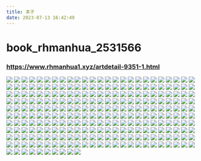 ```yaml
---
title: 本子
date: 2023-07-13 16:42:49
---
```


# book_rhmanhua_2531566

### https://www.rhmanhua1.xyz/artdetail-9351-1.html

![](https://pici.rhmanhua.xyz/004/2531566/1.jpg)
![](https://pici.rhmanhua.xyz/004/2531566/2.jpg)
![](https://pici.rhmanhua.xyz/004/2531566/3.jpg)
![](https://pici.rhmanhua.xyz/004/2531566/4.jpg)
![](https://pici.rhmanhua.xyz/004/2531566/5.jpg)
![](https://pici.rhmanhua.xyz/004/2531566/6.jpg)
![](https://pici.rhmanhua.xyz/004/2531566/7.jpg)
![](https://pici.rhmanhua.xyz/004/2531566/8.jpg)
![](https://pici.rhmanhua.xyz/004/2531566/9.jpg)
![](https://pici.rhmanhua.xyz/004/2531566/10.jpg)
![](https://pici.rhmanhua.xyz/004/2531566/11.jpg)
![](https://pici.rhmanhua.xyz/004/2531566/12.jpg)
![](https://pici.rhmanhua.xyz/004/2531566/13.jpg)
![](https://pici.rhmanhua.xyz/004/2531566/14.jpg)
![](https://pici.rhmanhua.xyz/004/2531566/15.jpg)
![](https://pici.rhmanhua.xyz/004/2531566/16.jpg)
![](https://pici.rhmanhua.xyz/004/2531566/17.jpg)
![](https://pici.rhmanhua.xyz/004/2531566/18.jpg)
![](https://pici.rhmanhua.xyz/004/2531566/19.jpg)
![](https://pici.rhmanhua.xyz/004/2531566/20.jpg)
![](https://pici.rhmanhua.xyz/004/2531566/21.jpg)
![](https://pici.rhmanhua.xyz/004/2531566/22.jpg)
![](https://pici.rhmanhua.xyz/004/2531566/23.jpg)
![](https://pici.rhmanhua.xyz/004/2531566/24.jpg)
![](https://pici.rhmanhua.xyz/004/2531566/25.jpg)
![](https://pici.rhmanhua.xyz/004/2531566/26.jpg)
![](https://pici.rhmanhua.xyz/004/2531566/27.jpg)
![](https://pici.rhmanhua.xyz/004/2531566/28.jpg)
![](https://pici.rhmanhua.xyz/004/2531566/29.jpg)
![](https://pici.rhmanhua.xyz/004/2531566/30.jpg)
![](https://pici.rhmanhua.xyz/004/2531566/31.jpg)
![](https://pici.rhmanhua.xyz/004/2531566/32.jpg)
![](https://pici.rhmanhua.xyz/004/2531566/33.jpg)
![](https://pici.rhmanhua.xyz/004/2531566/34.jpg)
![](https://pici.rhmanhua.xyz/004/2531566/35.jpg)
![](https://pici.rhmanhua.xyz/004/2531566/36.jpg)
![](https://pici.rhmanhua.xyz/004/2531566/37.jpg)
![](https://pici.rhmanhua.xyz/004/2531566/38.jpg)
![](https://pici.rhmanhua.xyz/004/2531566/39.jpg)
![](https://pici.rhmanhua.xyz/004/2531566/40.jpg)
![](https://pici.rhmanhua.xyz/004/2531566/41.jpg)
![](https://pici.rhmanhua.xyz/004/2531566/42.jpg)
![](https://pici.rhmanhua.xyz/004/2531566/43.jpg)
![](https://pici.rhmanhua.xyz/004/2531566/44.jpg)
![](https://pici.rhmanhua.xyz/004/2531566/45.jpg)
![](https://pici.rhmanhua.xyz/004/2531566/46.jpg)
![](https://pici.rhmanhua.xyz/004/2531566/47.jpg)
![](https://pici.rhmanhua.xyz/004/2531566/48.jpg)
![](https://pici.rhmanhua.xyz/004/2531566/49.jpg)
![](https://pici.rhmanhua.xyz/004/2531566/50.jpg)
![](https://pici.rhmanhua.xyz/004/2531566/51.jpg)
![](https://pici.rhmanhua.xyz/004/2531566/52.jpg)
![](https://pici.rhmanhua.xyz/004/2531566/53.jpg)
![](https://pici.rhmanhua.xyz/004/2531566/54.jpg)
![](https://pici.rhmanhua.xyz/004/2531566/55.jpg)
![](https://pici.rhmanhua.xyz/004/2531566/56.jpg)
![](https://pici.rhmanhua.xyz/004/2531566/57.jpg)
![](https://pici.rhmanhua.xyz/004/2531566/58.jpg)
![](https://pici.rhmanhua.xyz/004/2531566/59.jpg)
![](https://pici.rhmanhua.xyz/004/2531566/60.jpg)
![](https://pici.rhmanhua.xyz/004/2531566/61.jpg)
![](https://pici.rhmanhua.xyz/004/2531566/62.jpg)
![](https://pici.rhmanhua.xyz/004/2531566/63.jpg)
![](https://pici.rhmanhua.xyz/004/2531566/64.jpg)
![](https://pici.rhmanhua.xyz/004/2531566/65.jpg)
![](https://pici.rhmanhua.xyz/004/2531566/66.jpg)
![](https://pici.rhmanhua.xyz/004/2531566/67.jpg)
![](https://pici.rhmanhua.xyz/004/2531566/68.jpg)
![](https://pici.rhmanhua.xyz/004/2531566/69.jpg)
![](https://pici.rhmanhua.xyz/004/2531566/70.jpg)
![](https://pici.rhmanhua.xyz/004/2531566/71.jpg)
![](https://pici.rhmanhua.xyz/004/2531566/72.jpg)
![](https://pici.rhmanhua.xyz/004/2531566/73.jpg)
![](https://pici.rhmanhua.xyz/004/2531566/74.jpg)
![](https://pici.rhmanhua.xyz/004/2531566/75.jpg)
![](https://pici.rhmanhua.xyz/004/2531566/76.jpg)
![](https://pici.rhmanhua.xyz/004/2531566/77.jpg)
![](https://pici.rhmanhua.xyz/004/2531566/78.jpg)
![](https://pici.rhmanhua.xyz/004/2531566/79.jpg)
![](https://pici.rhmanhua.xyz/004/2531566/80.jpg)
![](https://pici.rhmanhua.xyz/004/2531566/81.jpg)
![](https://pici.rhmanhua.xyz/004/2531566/82.jpg)
![](https://pici.rhmanhua.xyz/004/2531566/83.jpg)
![](https://pici.rhmanhua.xyz/004/2531566/84.jpg)
![](https://pici.rhmanhua.xyz/004/2531566/85.jpg)
![](https://pici.rhmanhua.xyz/004/2531566/86.jpg)
![](https://pici.rhmanhua.xyz/004/2531566/87.jpg)
![](https://pici.rhmanhua.xyz/004/2531566/88.jpg)
![](https://pici.rhmanhua.xyz/004/2531566/89.jpg)
![](https://pici.rhmanhua.xyz/004/2531566/90.jpg)
![](https://pici.rhmanhua.xyz/004/2531566/91.jpg)
![](https://pici.rhmanhua.xyz/004/2531566/92.jpg)
![](https://pici.rhmanhua.xyz/004/2531566/93.jpg)
![](https://pici.rhmanhua.xyz/004/2531566/94.jpg)
![](https://pici.rhmanhua.xyz/004/2531566/95.jpg)
![](https://pici.rhmanhua.xyz/004/2531566/96.jpg)
![](https://pici.rhmanhua.xyz/004/2531566/97.jpg)
![](https://pici.rhmanhua.xyz/004/2531566/98.jpg)
![](https://pici.rhmanhua.xyz/004/2531566/99.jpg)
![](https://pici.rhmanhua.xyz/004/2531566/100.jpg)
![](https://pici.rhmanhua.xyz/004/2531566/101.jpg)
![](https://pici.rhmanhua.xyz/004/2531566/102.jpg)
![](https://pici.rhmanhua.xyz/004/2531566/103.jpg)
![](https://pici.rhmanhua.xyz/004/2531566/104.jpg)
![](https://pici.rhmanhua.xyz/004/2531566/105.jpg)
![](https://pici.rhmanhua.xyz/004/2531566/106.jpg)
![](https://pici.rhmanhua.xyz/004/2531566/107.jpg)
![](https://pici.rhmanhua.xyz/004/2531566/108.jpg)
![](https://pici.rhmanhua.xyz/004/2531566/109.jpg)
![](https://pici.rhmanhua.xyz/004/2531566/110.jpg)
![](https://pici.rhmanhua.xyz/004/2531566/111.jpg)
![](https://pici.rhmanhua.xyz/004/2531566/112.jpg)
![](https://pici.rhmanhua.xyz/004/2531566/113.jpg)
![](https://pici.rhmanhua.xyz/004/2531566/114.jpg)
![](https://pici.rhmanhua.xyz/004/2531566/115.jpg)
![](https://pici.rhmanhua.xyz/004/2531566/116.jpg)
![](https://pici.rhmanhua.xyz/004/2531566/117.jpg)
![](https://pici.rhmanhua.xyz/004/2531566/118.jpg)
![](https://pici.rhmanhua.xyz/004/2531566/119.jpg)
![](https://pici.rhmanhua.xyz/004/2531566/120.jpg)
![](https://pici.rhmanhua.xyz/004/2531566/121.jpg)
![](https://pici.rhmanhua.xyz/004/2531566/122.jpg)
![](https://pici.rhmanhua.xyz/004/2531566/123.jpg)
![](https://pici.rhmanhua.xyz/004/2531566/124.jpg)
![](https://pici.rhmanhua.xyz/004/2531566/125.jpg)
![](https://pici.rhmanhua.xyz/004/2531566/126.jpg)
![](https://pici.rhmanhua.xyz/004/2531566/127.jpg)
![](https://pici.rhmanhua.xyz/004/2531566/128.jpg)
![](https://pici.rhmanhua.xyz/004/2531566/129.jpg)
![](https://pici.rhmanhua.xyz/004/2531566/130.jpg)
![](https://pici.rhmanhua.xyz/004/2531566/131.jpg)
![](https://pici.rhmanhua.xyz/004/2531566/132.jpg)
![](https://pici.rhmanhua.xyz/004/2531566/133.jpg)
![](https://pici.rhmanhua.xyz/004/2531566/134.jpg)
![](https://pici.rhmanhua.xyz/004/2531566/135.jpg)
![](https://pici.rhmanhua.xyz/004/2531566/136.jpg)
![](https://pici.rhmanhua.xyz/004/2531566/137.jpg)
![](https://pici.rhmanhua.xyz/004/2531566/138.jpg)
![](https://pici.rhmanhua.xyz/004/2531566/139.jpg)
![](https://pici.rhmanhua.xyz/004/2531566/140.jpg)
![](https://pici.rhmanhua.xyz/004/2531566/141.jpg)
![](https://pici.rhmanhua.xyz/004/2531566/142.jpg)
![](https://pici.rhmanhua.xyz/004/2531566/143.jpg)
![](https://pici.rhmanhua.xyz/004/2531566/144.jpg)
![](https://pici.rhmanhua.xyz/004/2531566/145.jpg)
![](https://pici.rhmanhua.xyz/004/2531566/146.jpg)
![](https://pici.rhmanhua.xyz/004/2531566/147.jpg)
![](https://pici.rhmanhua.xyz/004/2531566/148.jpg)
![](https://pici.rhmanhua.xyz/004/2531566/149.jpg)
![](https://pici.rhmanhua.xyz/004/2531566/150.jpg)
![](https://pici.rhmanhua.xyz/004/2531566/151.jpg)
![](https://pici.rhmanhua.xyz/004/2531566/152.jpg)
![](https://pici.rhmanhua.xyz/004/2531566/153.jpg)
![](https://pici.rhmanhua.xyz/004/2531566/154.jpg)
![](https://pici.rhmanhua.xyz/004/2531566/155.jpg)
![](https://pici.rhmanhua.xyz/004/2531566/156.jpg)
![](https://pici.rhmanhua.xyz/004/2531566/157.jpg)
![](https://pici.rhmanhua.xyz/004/2531566/158.jpg)
![](https://pici.rhmanhua.xyz/004/2531566/159.jpg)
![](https://pici.rhmanhua.xyz/004/2531566/160.jpg)
![](https://pici.rhmanhua.xyz/004/2531566/161.jpg)
![](https://pici.rhmanhua.xyz/004/2531566/162.jpg)
![](https://pici.rhmanhua.xyz/004/2531566/163.jpg)
![](https://pici.rhmanhua.xyz/004/2531566/164.jpg)
![](https://pici.rhmanhua.xyz/004/2531566/165.jpg)
![](https://pici.rhmanhua.xyz/004/2531566/166.jpg)
![](https://pici.rhmanhua.xyz/004/2531566/167.jpg)
![](https://pici.rhmanhua.xyz/004/2531566/168.jpg)
![](https://pici.rhmanhua.xyz/004/2531566/169.jpg)
![](https://pici.rhmanhua.xyz/004/2531566/170.jpg)
![](https://pici.rhmanhua.xyz/004/2531566/171.jpg)
![](https://pici.rhmanhua.xyz/004/2531566/172.jpg)
![](https://pici.rhmanhua.xyz/004/2531566/173.jpg)
![](https://pici.rhmanhua.xyz/004/2531566/174.jpg)
![](https://pici.rhmanhua.xyz/004/2531566/175.jpg)
![](https://pici.rhmanhua.xyz/004/2531566/176.jpg)
![](https://pici.rhmanhua.xyz/004/2531566/177.jpg)
![](https://pici.rhmanhua.xyz/004/2531566/178.jpg)
![](https://pici.rhmanhua.xyz/004/2531566/179.jpg)
![](https://pici.rhmanhua.xyz/004/2531566/180.jpg)
![](https://pici.rhmanhua.xyz/004/2531566/181.jpg)
![](https://pici.rhmanhua.xyz/004/2531566/182.jpg)
![](https://pici.rhmanhua.xyz/004/2531566/183.jpg)
![](https://pici.rhmanhua.xyz/004/2531566/184.jpg)
![](https://pici.rhmanhua.xyz/004/2531566/185.jpg)
![](https://pici.rhmanhua.xyz/004/2531566/186.jpg)
![](https://pici.rhmanhua.xyz/004/2531566/187.jpg)
![](https://pici.rhmanhua.xyz/004/2531566/188.jpg)
![](https://pici.rhmanhua.xyz/004/2531566/189.jpg)
![](https://pici.rhmanhua.xyz/004/2531566/190.jpg)
![](https://pici.rhmanhua.xyz/004/2531566/191.jpg)
![](https://pici.rhmanhua.xyz/004/2531566/192.jpg)
![](https://pici.rhmanhua.xyz/004/2531566/193.jpg)
![](https://pici.rhmanhua.xyz/004/2531566/194.jpg)
![](https://pici.rhmanhua.xyz/004/2531566/195.jpg)
![](https://pici.rhmanhua.xyz/004/2531566/196.jpg)
![](https://pici.rhmanhua.xyz/004/2531566/197.jpg)
![](https://pici.rhmanhua.xyz/004/2531566/198.jpg)
![](https://pici.rhmanhua.xyz/004/2531566/199.jpg)
![](https://pici.rhmanhua.xyz/004/2531566/200.jpg)
![](https://pici.rhmanhua.xyz/004/2531566/201.jpg)
![](https://pici.rhmanhua.xyz/004/2531566/202.jpg)
![](https://pici.rhmanhua.xyz/004/2531566/203.jpg)
![](https://pici.rhmanhua.xyz/004/2531566/204.jpg)
![](https://pici.rhmanhua.xyz/004/2531566/205.jpg)
![](https://pici.rhmanhua.xyz/004/2531566/206.jpg)
![](https://pici.rhmanhua.xyz/004/2531566/207.jpg)
![](https://pici.rhmanhua.xyz/004/2531566/208.jpg)
![](https://pici.rhmanhua.xyz/004/2531566/209.jpg)
![](https://pici.rhmanhua.xyz/004/2531566/210.jpg)
![](https://pici.rhmanhua.xyz/004/2531566/211.jpg)
![](https://pici.rhmanhua.xyz/004/2531566/212.jpg)
![](https://pici.rhmanhua.xyz/004/2531566/213.jpg)
![](https://pici.rhmanhua.xyz/004/2531566/214.jpg)
![](https://pici.rhmanhua.xyz/004/2531566/215.jpg)
![](https://pici.rhmanhua.xyz/004/2531566/216.jpg)
![](https://pici.rhmanhua.xyz/004/2531566/217.jpg)
![](https://pici.rhmanhua.xyz/004/2531566/218.jpg)
![](https://pici.rhmanhua.xyz/004/2531566/219.jpg)
![](https://pici.rhmanhua.xyz/004/2531566/220.jpg)
![](https://pici.rhmanhua.xyz/004/2531566/221.jpg)
![](https://pici.rhmanhua.xyz/004/2531566/222.jpg)
![](https://pici.rhmanhua.xyz/004/2531566/223.jpg)
![](https://pici.rhmanhua.xyz/004/2531566/224.jpg)
![](https://pici.rhmanhua.xyz/004/2531566/225.jpg)
![](https://pici.rhmanhua.xyz/004/2531566/226.jpg)
![](https://pici.rhmanhua.xyz/004/2531566/227.jpg)
![](https://pici.rhmanhua.xyz/004/2531566/228.jpg)
![](https://pici.rhmanhua.xyz/004/2531566/229.jpg)
![](https://pici.rhmanhua.xyz/004/2531566/230.jpg)
![](https://pici.rhmanhua.xyz/004/2531566/231.jpg)
![](https://pici.rhmanhua.xyz/004/2531566/232.jpg)
![](https://pici.rhmanhua.xyz/004/2531566/233.jpg)
![](https://pici.rhmanhua.xyz/004/2531566/234.jpg)
![](https://pici.rhmanhua.xyz/004/2531566/235.jpg)
![](https://pici.rhmanhua.xyz/004/2531566/236.jpg)
![](https://pici.rhmanhua.xyz/004/2531566/237.jpg)
![](https://pici.rhmanhua.xyz/004/2531566/238.jpg)
![](https://pici.rhmanhua.xyz/004/2531566/239.jpg)
![](https://pici.rhmanhua.xyz/004/2531566/240.jpg)
![](https://pici.rhmanhua.xyz/004/2531566/241.jpg)
![](https://pici.rhmanhua.xyz/004/2531566/242.jpg)
![](https://pici.rhmanhua.xyz/004/2531566/243.jpg)
![](https://pici.rhmanhua.xyz/004/2531566/244.jpg)
![](https://pici.rhmanhua.xyz/004/2531566/245.jpg)
![](https://pici.rhmanhua.xyz/004/2531566/246.jpg)
![](https://pici.rhmanhua.xyz/004/2531566/247.jpg)
![](https://pici.rhmanhua.xyz/004/2531566/248.jpg)
![](https://pici.rhmanhua.xyz/004/2531566/249.jpg)
![](https://pici.rhmanhua.xyz/004/2531566/250.jpg)
![](https://pici.rhmanhua.xyz/004/2531566/251.jpg)
![](https://pici.rhmanhua.xyz/004/2531566/252.jpg)
![](https://pici.rhmanhua.xyz/004/2531566/253.jpg)
![](https://pici.rhmanhua.xyz/004/2531566/254.jpg)
![](https://pici.rhmanhua.xyz/004/2531566/255.jpg)
![](https://pici.rhmanhua.xyz/004/2531566/256.jpg)
![](https://pici.rhmanhua.xyz/004/2531566/257.jpg)
![](https://pici.rhmanhua.xyz/004/2531566/258.jpg)
![](https://pici.rhmanhua.xyz/004/2531566/259.jpg)
![](https://pici.rhmanhua.xyz/004/2531566/260.jpg)
